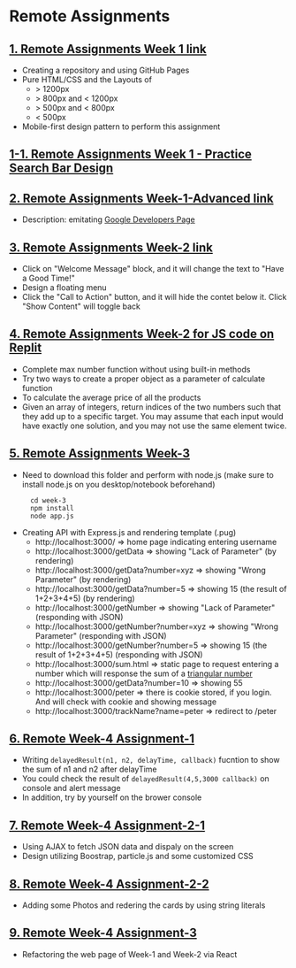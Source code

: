 # Remote Assignments

## [1. Remote Assignments Week 1 link](https://akirap3.github.io/remote-assignments/week-1/index.html)

- Creating a repository and using GitHub Pages
- Pure HTML/CSS and the Layouts of
  - &gt; 1200px
  - &gt; 800px and &lt; 1200px
  - &gt; 500px and &lt; 800px
  - &lt; 500px
- Mobile-first design pattern to perform this assignment

## [1-1. Remote Assignments Week 1 - Practice Search Bar Design](https://akirap3.github.io/remote-assignments/week-1-practice-search-bar-design/index.html)

## [2. Remote Assignments Week-1-Advanced link](https://akirap3.github.io/remote-assignments/week-1-advanced/index.html)

- Description: emitating [Google Developers Page](https://developers.google.com/)

## [3. Remote Assignments Week-2 link](https://akirap3.github.io/remote-assignments/week-2/index.html)

- Click on "Welcome Message" block, and it will change the text to "Have a Good Time!"
- Design a floating menu
- Click the "Call to Action" button, and it will hide the contet below it. Click "Show Content" will toggle back

## [4. Remote Assignments Week-2 for JS code on Replit](https://replit.com/join/ueddfjooir-peterfan)

- Complete max number function without using built-in methods
- Try two ways to create a proper object as a parameter of calculate function
- To calculate the average price of all the products
- Given an array of integers,
  return indices of the two numbers such that they add up to a specific target.
  You may assume that each input would have exactly one solution,
  and you may not use the same element twice.

## [5. Remote Assignments Week-3](https://github.com/akirap3/remote-assignments/tree/master/week-3)

- Need to download this folder and perform with node.js (make sure to install node.js on you desktop/notebook beforehand)
  ```
    cd week-3
    npm install
    node app.js
  ```
- Creating API with Express.js and rendering template (.pug)
  - http://localhost:3000/ => home page indicating entering username
  - http://localhost:3000/getData => showing "Lack of Parameter" (by rendering)
  - http://localhost:3000/getData?number=xyz => showing "Wrong Parameter" (by rendering)
  - http://localhost:3000/getData?number=5 => showing 15 (the result of 1+2+3+4+5) (by rendering)
  - http://localhost:3000/getNumber => showing "Lack of Parameter" (responding with JSON)
  - http://localhost:3000/getNumber?number=xyz => showing "Wrong Parameter" (responding with JSON)
  - http://localhost:3000/getNumber?number=5 => showing 15 (the result of 1+2+3+4+5) (responding with JSON)
  - http://localhost:3000/sum.html => static page to request entering a number which will response the sum of a [triangular number](https://en.wikipedia.org/wiki/Triangular_number)
  - http://localhost:3000/getData?number=10 => showing 55
  - http://localhost:3000/peter => there is cookie stored, if you login. And will check with cookie and showing message
  - http://localhost:3000/trackName?name=peter => redirect to /peter

## [6. Remote Week-4 Assignment-1](https://akirap3.github.io/remote-assignments/week-4/assignment-1/index.html)

- Writing `delayedResult(n1, n2, delayTime, callback)` fucntion to show the sum of n1 and n2 after delayTime
- You could check the result of `delayedResult(4,5,3000 callback)` on console and alert message
- In addition, try by yourself on the brower console

## [7. Remote Week-4 Assignment-2-1](https://akirap3.github.io/remote-assignments/week-4/assignment-2/index.html)

- Using AJAX to fetch JSON data and dispaly on the screen
- Design utilizing Boostrap, particle.js and some customized CSS

## [8. Remote Week-4 Assignment-2-2](https://akirap3.github.io/remote-assignments/week-4/assignment-2/with-string-method.html)

- Adding some Photos and redering the cards by using string literals

## [9. Remote Week-4 Assignment-3](https://akirap3.github.io/remote-assignments/week-4/assignment-3/refactoring-with-react.html)

- Refactoring the web page of Week-1 and Week-2 via React
